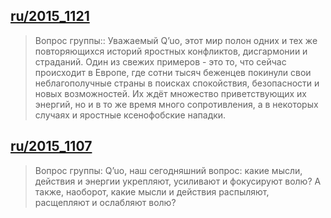 ## [ru/2015_1121](ru/2015/2015_1121)


> Вопрос группы:: Уважаемый Q’uo, этот мир полон одних и тех же повторяющихся историй яростных конфликтов, дисгармонии и страданий. Один из свежих примеров - это то, что сейчас происходит в Европе, где сотни тысяч беженцев покинули свои неблагополучные страны в поисках спокойствия, безопасности и новых возможностей. Их ждёт множество приветствующих их энергий, но и в то же время много сопротивления, а в некоторых случаях и яростные ксенофобские нападки.

[<i class="fas fa-file-pdf"></i>](http://llresearch.org/transcripts/issues/2015_russian/2015_1121.aspx) [<i class="fas fa-external-link-alt"></i>](http://llresearch.org/transcripts/issues/2015_russian/2015_1121.aspx)
 

## [ru/2015_1107](ru/2015/2015_1107)


> Вопрос группы: Q’uo, наш сегодняшний вопрос: какие мысли, действия и энергии укрепляют, усиливают и фокусируют волю? А также, наоборот, какие мысли и действия распыляют, расщепляют и ослабляют волю?

[<i class="fas fa-file-pdf"></i>](http://llresearch.org/transcripts/issues/2015_russian/2015_1107.aspx) [<i class="fas fa-external-link-alt"></i>](http://llresearch.org/transcripts/issues/2015_russian/2015_1107.aspx)
 